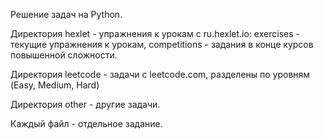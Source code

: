 Решение задач на Python.

Директория hexlet - упражнения к урокам с ru.hexlet.io: exercises - текущие упражнения к урокам, 
competitions - задания в конце курсов повышенной сложности. 

Директория leetcode - задачи с leetcode.com, разделены по уровням (Easy, Medium, Hard)

Директория other - другие задачи. 

Каждый файл - отдельное задание. 
